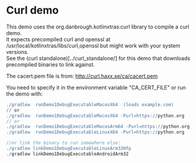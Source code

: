 # Curl demo 

This demo uses the org.danbrough.kotlinxtras:curl library to compile a curl demo.  
It expects precompiled curl and openssl at /usr/local/kotlinxtras/libs/curl,openssl but might
work with your system versions.  
See the (curl standalone)[../curl_standalone/] for this demo that downloads precompiled binaries to link against.

The cacert.pem file is from: http://curl.haxx.se/ca/cacert.pem

You need to specify it in the environment variable "CA_CERT_FILE" or run the demo with:  
```gradle 
./gradlew  runDemo1DebugExecutableMacosX64  (loads example.com) 
// or 
./gradlew  runDemo1DebugExecutableMacosX64 -Purl=https://python.org
// or 
./gradlew  runDemo1DebugExecutableMacosArm64 -Purl=https://python.org
./gradlew  runDemo1DebugExecutableLinuxX64 -Purl=https://python.org

//or link the binary to run somewhere else:
./gradlew linkDemo1DebugExecutableLinuxArm32Hfp
./gradlew linkDemo1DebugExecutableAndroidArm32

```

